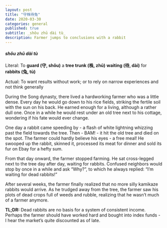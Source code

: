 ```yaml
---
layout: post
title: "守株待兔"
date: 2020-03-30
categories: general
published: true
subtitle: _shǒu zhū dài tù_
description: Farmer jumps to conclusions with a rabbit
---
```


#### _shǒu zhū dài tù_

Literal: To **guard (守, shǒu)** a **tree trunk (株, zhū)**
**waiting (待, dài)** for **rabbits (兔, tù)**

Actual: To want results without work; or to rely on narrow experiences and not
think generally

During the Song dynasty, there lived a hardworking farmer who was a little
dense. Every day he would go down to his rice fields, striking the fertile soil
with the sun on his back. He earned enough for a living, although a rather dull
one. Once in a while he would rest under an old tree next to his cottage,
wondering if his fate would ever change.

One day a rabbit came speeding by - a flash of white lightning whizzing past
the field towards the tree. Then - BAM! - it hit the old tree and died on the
spot. The farmer could hardly believe his eyes - a free meal! He swooped up the
rabbit, skinned it, processed its meat for dinner and sold its fur on Ebay for
a hefty sum.

From that day onward, the farmer stopped farming. He sat cross-legged next to
the tree day after day, waiting for rabbits. Confused neighbors would stop by
once in a while and ask “Why?”, to which he always replied: “I’m waiting for
dead rabbits!”

After several weeks, the farmer finally realized that no more silly kamikaze
rabbits would arrive. As he trudged away from the tree, the farmer saw his
plots of dead crops full of weeds and rubble, realizing that he wasn’t much of
a farmer anymore.

**TL;DR:** Dead rabbits are no basis for a system of consistent income. Perhaps
the farmer should have worked hard and bought into index funds - I hear the
market’s quite discounted as of late.
